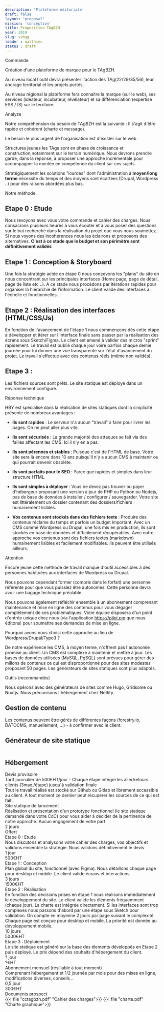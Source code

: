 ```yaml
---
description: 'Plateforme éditoriale'
draft: false
layout: "proposal"
mission: 'conception'
title: Proposition TAgBZH
year: 2019
slug: xvhgg
leader : matthieu
status : draft
---
```

<div class="text-lg font-medium text-gray-900 w-24 border-b-4 border-gray-900 mb-2">
    Commande
</div>
<p>Création d'une plateforme de marque pour le TAgBZH. </p>
<p>Au niveau local l'outil devra présenter l'action des TAg(22/29/35/56), leur ancrage territorial et les projets portés. </p>
<p>Au niveau régional la plateforme fera connaitre la marque (sur le web), ses services (idéateur, incubateur, révélateur) et sa différenciation (expertise ESS / IS) sur le territoire.</p>

<div class="text-lg font-medium text-gray-900 w-24 border-b-4 border-gray-900 mt-10 mb-2">
    Analyze
</div>

Notre compréhension du besoin de TAgBZH est la suivante : Il s'agit d'être rapide et cohérent (charte et message).

Le besoin le plus urgent de l'organisation est d'exister sur le web. 

Structures jeunes les TAgs sont en phase de croissance et construction,notamment sur le terrain numérique. Nous devrons prendre garde, dans la réponse, à proposer une approche incrémentale pour accompagner la montée en compétence du client sur ces sujets. 

Stratégiquement les solutions "lourdes" dont l'administration **à moyen/long terme** nécessite du temps et des moyens sont écartées (Drupal, Wordpress ..) pour des raisons abordées plus bas.

<div class="text-lg font-medium text-gray-900 w-40 border-b-4 border-gray-900 mt-10 mb-2">
    Notre méthode.
</div>

## Etape 0 : Etude

Nous revoyons avec vous votre commande et cahier des charges. Nous consacrons plusieurs heures à vous écouter et à vous poser des questions sur le but recherché dans la réalisation du projet que vous nous soumettez. Si nous voyons des incohérences nous les éclairons et proposons des alternatives. **C'est à ce stade que le budget et son périmètre sont définitivement validés**

## Etape 1 : Conception & Storyboard

Une fois la stratégie actée en étape 0 nous conçevons les "plans" du site en nous concentrant sur les principales interfaces (Home page, page de détail, page de liste etc ..). A ce stade nous procédons par itérations rapides pour organiser la hiérarchie de l'information. Le client valide des interfaces à l'échelle et fonctionnelles.

## Etape 2 : Réalisation des interfaces (HTML/CSS/Js)
En fonction de l'avancement de l'étape 1 nous commençons dès cette étape à développer et itérer sur l'interface finale sans passer par la réalisation des écrans sous Sketch/Figma. Le client est amené à valider des micros "sprint" rapidement. Le travail est publié chaque jour voire parfois chaque demie journée pour lui donner une vue transparente sur l'état d'avancement du projet. Le travail s'effectue avec des contenus rééls (même non validés).

## Etape 3 : 
Les fichiers sources sont prêts. Le site statique est déployé dans un environnement configuré.

<div class="text-lg font-medium text-gray-900 w-40 border-b-4 border-gray-900 mt-10 mb-2">
    Réponse technique
</div>

HBY est spécialisé dans la réalisation de sites statiques dont la simplicité présente de nombreux avantages : 

* **Ils sont rapides** : Le serveur n'a aucun "travail" à faire pour livrer les pages. On ne peut aller plus vite. 
 
* **Ils sont sécurisés** : La grande majorité des attaques se fait via des failles affectant les CMS. Ici il n'y en a pas.

* **Ils sont pérennes et stables** : Puisque c'est de l'HTML de base. Votre site sera là encore dans 10 ans puisqu'il n'y a aucun CMS à maintenir ou qui pourrait devenir obsolète.

* **Ils sont parfaits pour le SEO** : Parce que rapides et simples dans leur structure HTML.

* **Ils sont simples à déployer**  : Vous ne devez pas trouver ou payer d'hébergeur proposant une version à jour de PHP ou Python ou Nodejs, pas de base de données à installer / configurer / sauvegarder. Votre site est littéralement un dossier contenant des dossiers/fichiers humainement lisibles.

* **Vos contenus sont stockés dans des fichiers texte** : Produire des contenus réclame du temps et parfois un budget important. Avec un CMS comme Wordpress ou Drupal, une fois mis en production, ils sont stockés en base de données et difficilement récupérables. Avec notre approche vos contenus sont des fichiers textes (markdown) humainement lisibles et facilement modifiables. Ils peuvent être utilisés ailleurs.

<div class="text-lg font-medium text-gray-900  border-b-4 border-gray-900 mt-10 mb-2">
    Attention
</div>

Encore jeune cette méthode de travail manque d'outil accessibles à des personnes habituées aux interfaces de Wordpress ou Drupal.

Nous pouvons cependant former (compris dans le forfait) une personne référente pour que vous puissiez être autonomes. Cette personne devra avoir une bagage technique préalable.

Nous pouvons également réfléchir ensemble à un abonnement comprenant maintenance et mise en ligne des contenus pour vous dégager complètement de ces problématiques. Votre équipe disposera d'un point d'entrée unique chez nous (via l'application https://pilot.pm que nous éditons) pour soumettre ses demandes de mise en ligne.

<div class="text-lg font-medium text-gray-900  border-b-4 border-gray-900 mt-10 mb-2">
    Pourquoi avons nous choisi cette approche au lieu de Wordpress/Drupal/Typo3 ?
</div>

De notre expérience les CMS, à moyen terme, n'offrent pas l'autonomie promise au client. Un CMS est complexe à maintenir et mettre à jour. Les bases de données utilisées (MySQL, PgSQL) sont prévues pour gérer des milions de contenus ce qui est disproportionné pour des sites modestes proposant 50 pages. Les générateurs de sites statiques sont plus adaptés.

<div class="text-lg font-medium text-gray-900  border-b-4 border-gray-900 mt-10 mb-2">
    Outils (recommandés)
</div>

Nous opérons avec des générateurs de sites comme Hugo, Gridsome ou Nuxtjs. Nous préconisons l'hébergement chez Netlify.

## Gestion de contenu
Les contenus peuvent être gérés de différentes façons (forestry.io, DATOCMS, manuellement, ...) - à confirmer avec le client.


## Générateur de site statique
<a href="https://gohugo.io" class="button bg-gray-200 rounded hover:bg-blue-200">
    <img src="/brands/hugo.svg" class="w-32" alt="" />
</a>

## Hébergement
<a href="https://netlify.com" class="button bg-gray-200 rounded hover:bg-blue-200">
    <img src="/brands/netlify.svg" class="w-32" alt="" />
</a>

<div class="text-lg font-medium text-gray-900 w-40 border-b-4 border-gray-900 mt-10">
    Devis provisoire
</div>
<div class="p-1 bg-yellow-200 text-gray-900 rounded-sm text-xs mb-5 mt-5">
    Tarif journalier de 500€HT/jour - Chaque étape intégre les aller/retours clients (3max./étape) jusqu'à validation finale
</div>

<div class="p-1 bg-yellow-200 text-gray-900 rounded-sm text-xs mb-5 mt-5">
    Tout le travail réalisé est stocké sur Github ou Gitlab et librement accessible au client. A tout moment ce dernier peut récupérer les sources de ce qui est fait.
</div>


<div class="flex flex-col mb-2 md:mb-0 md:flex-row justify-between p-2 bg-gray-200">
    <div class="Object flex-grow">
        <div class="Name">Site statique de lancement</div>
        <div class="Explain text-xs text-gray-600">Réalisation et présentation d'un prototype fonctionnel (le site statique demandé dans votre CdC) pour vous aider à décider de la pertinence de notre approche. Aucun engagement de votre part.</div>
    </div>
    <div class="flex justify-between flex-shrink-0">
        <div class="Qte w-auto mr-4">2 jours</div>
        <div class="TotalHT w-20 text-right">Offert</div>
    </div>
</div>
<div class="flex flex-col mb-2 md:mb-0 md:flex-row justify-between p-2 bg-gray-200">
    <div class="Object flex-grow">
        <div class="Name">Etape 0 : Etude</div>
        <div class="Explain text-xs text-gray-600">Nous discutons et analysons votre cahier des charges, vos objectifs et validons ensemble la stratégie. Nous validons définitivement le devis</div>
    </div>
    <div class="flex justify-between flex-shrink-0">
        <div class="Qte w-auto mr-4">1 jour</div>
        <div class="TotalHT w-20 text-right">500€HT</div>
    </div>
</div>
<div class="flex flex-col mb-2 md:mb-0 md:flex-row justify-between p-2 bg-gray-200">
    <div class="Object flex-grow">
        <div class="Name">Etape 1 : Conception</div>
        <div class="Explain text-xs text-gray-600">Plan global du site, fonctionnel (avec Figma). Nous détaillons chaque page pour desktop et mobile. Le client valide écrans et interactions.</div>
    </div>
    <div class="flex justify-between flex-shrink-0">
        <div class="Qte w-auto mr-4">3 jours</div>
        <div class="TotalHT w-20 text-right">1500€HT</div>
    </div>
</div>
<div class="flex flex-col mb-2 md:mb-0 md:flex-row justify-between p-2 bg-gray-200">
    <div class="Object flex-grow">
        <div class="Name">Etape 2 : Réalisation</div>
        <div class="Explain text-xs text-gray-600">En fonction des décisions prises en étape 1 nous réalisons immédiatement le développement du site. Le client valide les éléments fréquemment (chaque jour). La charte est intégrée directement. Si les interfaces sont trop complexes nous passons d'abord par une étape sous Sketch pour validation. On compte en moyenne 2 jours par page suivant le complexité. Chaque page est conçue pour desktop et mobile. La priorité est donnée au développement mobile.</div>
    </div>
    <div class="flex justify-between flex-shrink-0">
        <div class="Qte w-auto mr-4">10 jours</div>
        <div class="TotalHT w-20 text-right">5000€HT</div>
    </div>
</div>
<div class="flex flex-col mb-2 md:mb-0 md:flex-row justify-between p-2 bg-gray-200">
    <div class="Object flex-grow">
        <div class="Name">Etape 3 : Déploiement</div>
        <div class="Explain text-xs text-gray-600">Le site statique est généré sur la base des élements développés en Etape 2 puis déployé. Le prix dépend des souhaits d'hébergement du client.</div>
    </div>
    <div class="flex justify-between flex-shrink-0">
        <div class="Qte w-auto mr-4">? jour</div>
        <div class="TotalHT w-20 text-right">?€HT</div>
    </div>
</div>

<div class="flex flex-col mb-2 md:mb-0 md:flex-row justify-between p-2 bg-gray-200 mt-5">
    <div class="Object flex-grow">
        <div class="Name">Abonnement mensuel (résiliable à tout moment)</div>
        <div class="Explain text-xs text-gray-600">Comprenant hébergement et 1/2 journée par mois pour des mises en ligne, modifications diverses, conseils ..</div>
    </div>
     <div class="flex justify-between flex-shrink-0">
        <div class="Qte w-auto mr-4">0,5 jour</div>
        <div class="TotalHT w-20 text-right">300€HT</div>
    </div>
</div>



<div class="text-lg font-medium text-gray-900  border-b-4 border-gray-900 mt-10">
    Documents prospect
</div>
{{< file "cctagbzh.pdf" "Cahier des charges">}}
{{< file "charte.pdf" "Charte graphique">}}
